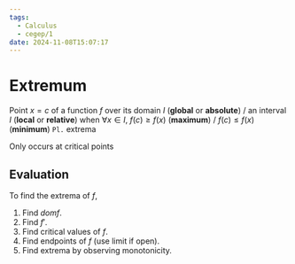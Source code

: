 ```yaml
---
tags:
  - Calculus
  - cegep/1
date: 2024-11-08T15:07:17
---
```


# Extremum

Point $x = c$ of a function $f$ over its domain $I$ (**global** or **absolute**) / an interval $I$ (**local** or **relative**) when $\forall x \in I$, $f(c) \ge f(x)$ (**maximum**) / $f(c) \le f(x)$ (**minimum**)
`Pl.` extrema

Only occurs at critical points

## Evaluation

To find the extrema of $f$,

1. Find $domf$.
2. Find $f'$.
3. Find critical values of $f$.
4. Find endpoints of $f$ (use limit if open).
5. Find extrema by observing monotonicity.
